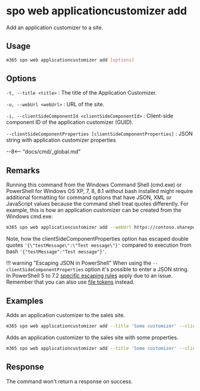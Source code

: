 # spo web applicationcustomizer add

Add an application customizer to a site.

## Usage

```sh
m365 spo web applicationcustomizer add [options]
```

## Options

`-t, --title <title>`
: The title of the Application Customizer.

`-u, --webUrl <webUrl>`
: URL of the site.

`-i, --clientSideComponentId <clientSideComponentId>`
: Client-side component ID of the application customizer (GUID).

`--clientSideComponentProperties [clientSideComponentProperties]`
: JSON string with application customizer properties

--8<-- "docs/cmd/_global.md"

## Remarks

Running this command from the Windows Command Shell (cmd.exe) or PowerShell for Windows OS XP, 7, 8, 8.1 without bash installed might require additional formatting for command options that have JSON, XML or JavaScript values because the command shell treat quotes differently. For example, this is how an application customizer can be created from the Windows cmd.exe:

```sh
m365 spo web applicationcustomizer add --webUrl https://contoso.sharepoint.com/sites/test --title "YourAppCustomizer" --clientSideComponentId b41916e7-e69d-467f-b37f-ff8ecf8f99f2 --clientSideComponentProperties '{\"testMessage\":\"Test message\"}'
```

Note, how the clientSideComponentProperties option has escaped double quotes `'{\"testMessage\":\"Test message\"}'` compared to execution from bash `'{"testMessage":"Test message"}'`.

!!! warning "Escaping JSON in PowerShell"
    When using the `--clientSideComponentProperties` option it's possible to enter a JSON string. In PowerShell 5 to 7.2 [specific escaping rules](./../../../user-guide/using-cli.md#escaping-double-quotes-in-powershell) apply due to an issue. Remember that you can also use [file tokens](./../../../user-guide/using-cli.md#passing-complex-content-into-cli-options) instead.

## Examples

Adds an application customizer to the sales site.

```sh
m365 spo web applicationcustomizer add --title 'Some customizer' --clientSideComponentId 799883f5-7962-4384-a10a-105adaec6ffc --webUrl https://contoso.sharepoint.com/sites/sales
```

Adds an application customizer to the sales site with some properties.

```sh
m365 spo web applicationcustomizer add --title 'Some customizer' --clientSideComponentId 799883f5-7962-4384-a10a-105adaec6ffc --clientSideComponentProperties '{ "someProperty": "Some value" }' --webUrl https://contoso.sharepoint.com/sites/sales
```

## Response

The command won't return a response on success.
